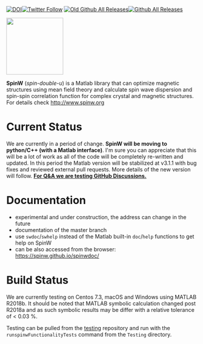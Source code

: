 [![DOI](https://zenodo.org/badge/DOI/10.5281/zenodo.2651100.svg)](https://doi.org/10.5281/zenodo.2651100)[![Twitter Follow](https://img.shields.io/twitter/follow/spinw4.svg?style=social&label=Follow)](https://twitter.com/intent/user?screen_name=spinw4) [![Old Github All Releases](https://img.shields.io/github/downloads/tsdev/spinw/total.svg)](https://github.com/tsdev/spinw/releases)[![Github All Releases](https://img.shields.io/github/downloads/spinw/spinw/total.svg)](https://github.com/spinw/spinw/releases)


<img src="spinw3_logo.png" width="150">

**SpinW** (*spin-double-u*) is a Matlab library that can optimize magnetic structures using mean field theory and calculate spin wave dispersion and spin-spin correlation function for complex crystal and magnetic structures. For details check http://www.spinw.org

# Current Status
We are currently in a period of change. **SpinW will be moving to python/C++ (with a Matlab interface)**. I'm sure you can appreciate that this will be a lot of work as all of the code will be completely re-written and updated. In this period the Matlab version will be stabilized at v3.1.1 with bug fixes and reviewed external pull requests. More details of the new version will follow. [**For Q&A we are testing GitHub Discussions.**](https://github.com/SpinW/spinw/discussions)

# Documentation
* experimental and under construction, the address can change in the future
* documentation of the master branch
* use `swdoc`/`swhelp` instead of the Matlab built-in `doc`/`help` functions to get help on SpinW
* can be also accessed from the browser: https://spinw.github.io/spinwdoc/

# Build Status
We are currently testing on Centos 7.3, macOS and Windows using MATLAB R2018b. It should be noted that MATLAB symbolic calculation changed post R2018a and as such symbolic results may be differ with a relative tolerance of < 0.03 %.

Testing can be pulled from the [testing](https://www.github.com/spinw/testing) repository and run with the `runspinwFunctionalityTests` command from the `Testing` directory.
<!---
### MacOS
## SpinW
### Linux - CentOS 7.3
[![Build Status](https://jenkins.esss.dk/spinw/job/SpinW-CentOS/badge/icon)](https://jenkins.esss.dk/spinw/job/SpinW-CentOS)
### MacOS
[![Build Status](https://jenkins.esss.dk/spinw/job/SpinW-OSX/badge/icon)](https://jenkins.esss.dk/spinw/job/SpinW-OSX)
### Windows 10
[![Build Status](https://jenkins.esss.dk/spinw/job/SpinW-Windows/badge/icon)](https://jenkins.esss.dk/spinw/job/SpinW-Windows/)

## pySpinW
### Linux - CentOS 7.3
[![Build Status](https://jenkins.esss.dk/spinw/job/pySpinW-CentOS-Compile/badge/icon)](https://jenkins.esss.dk/spinw/job/pySpinW-CentOS-Compile)
### MacOS
[![Build Status](https://jenkins.esss.dk/spinw/job/pySpinW-OSX-Compile/badge/icon)](https://jenkins.esss.dk/spinw/job/pySpinW-OSX-Compile)
### Windows 10
[![Build Status](https://jenkins.esss.dk/spinw/job/pySpinW-Windows-Compile/badge/icon)](https://jenkins.esss.dk/spinw/job/pySpinW-Windows-Compile/)
-->

